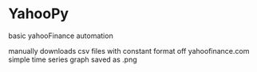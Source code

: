 # YahooPy
basic yahooFinance automation


manually downloads csv files with constant format off yahoofinance.com
simple time series graph saved as .png
